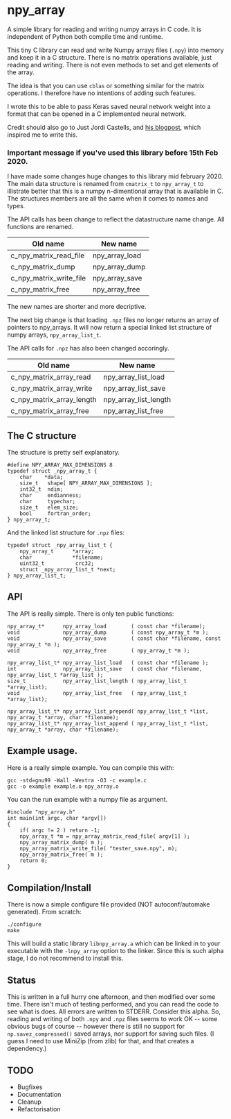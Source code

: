 # npy_array

A simple library for reading and writing numpy arrays in C code. It is independent
of Python both compile time and runtime.

This tiny C library can read and write Numpy arrays files (`.npy`) into memory and keep it
in a C structure. There is no matrix operations available, just reading and
writing. There is not even methods to set and get elements of the array.

The idea is that you can use `cblas` or something similar for the matrix
operations. I therefore have no intentions of adding such features.

I wrote this to be able to pass Keras saved neural network weight into a format
that can be opened in a C implemented neural network.

Credit should also go to Just Jordi Castells, and [his blogpost](http://jcastellssala.com/2014/02/01/npy-in-c/),
which inspired me to write this.

### Important message if you've used this library before 15th Feb 2020.
I have made some changes huge changes to this library mid february 2020. The main
data structure is renamed from `cmatrix_t` to `npy_array_t` to illistrate better that
this is a numpy n-dimentional array that is available in C. The structures members
are all the same when it comes to names and types.

The API calls has been change to reflect the datastructure name change. All functions
are renamed.

| Old name               | New name       |
|------------------------|----------------|
| c_npy_matrix_read_file | npy_array_load |
| c_npy_matrix_dump      | npy_array_dump |
| c_npy_matrix_write_file| npy_array_save |
| c_npy_matrix_free      | npy_array_free |

The new names are shorter and more decriptive.

The next big change is that loading `.npz` files no longer returns an array of pointers to
npy_arrays. It will now return a special linked list structure of numpy arrays, `npy_array_list_t`.

The API calls for `.npz`  has also been changed accoringly.

| Old name                 | New name             |
|--------------------------|----------------------|
| c_npy_matrix_array_read  | npy_array_list_load  |
| c_npy_matrix_array_write | npy_array_list_save  |
| c_npy_matrix_array_length| npy_array_list_length|
| c_npy_matrix_array_free  | npy_array_list_free  |


## The C structure
The structure is pretty self explanatory.

    #define NPY_ARRAY_MAX_DIMENSIONS 8
    typedef struct _npy_array_t {
        char    *data;
        size_t   shape[ NPY_ARRAY_MAX_DIMENSIONS ];
        int32_t  ndim;
        char     endianness;
        char     typechar;
        size_t   elem_size;
        bool     fortran_order;
    } npy_array_t;

And the linked list structure for `.npz` files:

    typedef struct _npy_array_list_t {
        npy_array_t      *array;
        char             *filename;
        uint32_t          crc32;
        struct _npy_array_list_t *next;
    } npy_array_list_t;

## API
The API is really simple. There is only ten public functions:

    npy_array_t*      npy_array_load        ( const char *filename);
    void              npy_array_dump        ( const npy_array_t *m );
    void              npy_array_save        ( const char *filename, const npy_array_t *m );
    void              npy_array_free        ( npy_array_t *m );
    
    npy_array_list_t* npy_array_list_load   ( const char *filename );
    int               npy_array_list_save   ( const char *filename, npy_array_list_t *array_list );
    size_t            npy_array_list_length ( npy_array_list_t *array_list);
    void              npy_array_list_free   ( npy_array_list_t *array_list);
    
    npy_array_list_t* npy_array_list_prepend( npy_array_list_t *list, npy_array_t *array, char *filename);
    npy_array_list_t* npy_array_list_append ( npy_array_list_t *list, npy_array_t *array, char *filename);

## Example usage.
Here is a really simple example. You can compile this with:

    gcc -std=gnu99 -Wall -Wextra -O3 -c example.c
    gcc -o example example.o npy_array.o

You can the run example with a numpy file as argument.

    #include "npy_array.h"
    int main(int argc, char *argv[])
    {
        if( argc != 2 ) return -1;
        npy_array_t *m = npy_array_matrix_read_file( argv[1] );
        npy_array_matrix_dump( m );
        npy_array_matrix_write_file( "tester_save.npy", m);
        npy_array_matrix_free( m );
        return 0;
    }

## Compilation/Install
There is now a simple configure file provided (NOT autoconf/automake generated). From scratch:

    ./configure
    make

This will build a static library `libnpy_array.a` which can be linked in to your executable
with the `-lnpy_array` option to the linker. Since this is such alpha stage, I do not
recommend to install this.

## Status
This is written in a full hurry one afternoon, and then modified over some time.
There isn't much of testing performed, and you can read the code to see what is does.
All errors are written to STDERR. Consider this alpha. So, reading and writing of
both `.npy` and `.npz` files seems to work OK -- some obvious bugs of course -- however
there is still no support for `np.savez_compressed()` saved arrays, nor support for saving
such files. (I guess I need to use MiniZip (from zlib) for that, and that creates a dependency.)

## TODO
 * Bugfixes
 * Documentation
 * Cleanup
 * Refactorisation
 
